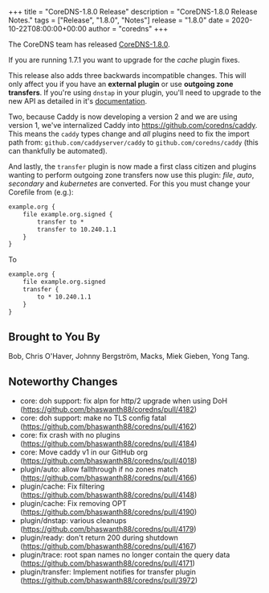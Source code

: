 +++
title = "CoreDNS-1.8.0 Release"
description = "CoreDNS-1.8.0 Release Notes."
tags = ["Release", "1.8.0", "Notes"]
release = "1.8.0"
date = 2020-10-22T08:00:00+00:00
author = "coredns"
+++

The CoreDNS team has released
[CoreDNS-1.8.0](https://github.com/bhaswanth88/coredns/releases/tag/v1.8.0).

If you are running 1.7.1 you want to upgrade for the *cache* plugin fixes.

This release also adds three backwards incompatible changes. This will only affect you if you have an
**external plugin** or use **outgoing zone transfers**. If you're using `dnstap` in your plugin,
you'll need to upgrade to the new API as detailed in it's [documentation](/plugins/dnstap).

Two, because Caddy is now developing a version 2 and we are using version 1, we've internalized
Caddy into <https://github.com/coredns/caddy>. This means the `caddy` types change and *all* plugins
need to fix the import path from: `github.com/caddyserver/caddy` to `github.com/coredns/caddy` (this
can thankfully be automated).

And lastly, the `transfer` plugin is now made a first class citizen and plugins wanting to perform
outgoing zone transfers now use this plugin: *file*, *auto*, *secondary* and *kubernetes* are
converted. For this you must change your Corefile from (e.g.):

``` txt
example.org {
    file example.org.signed {
        transfer to *
        transfer to 10.240.1.1
    }
}
```

To

``` txt
example.org {
    file example.org.signed
    transfer {
        to * 10.240.1.1
    }
}
```

## Brought to You By

Bob,
Chris O'Haver,
Johnny Bergström,
Macks,
Miek Gieben,
Yong Tang.

## Noteworthy Changes
* core: doh support: fix alpn for http/2 upgrade when using DoH (https://github.com/bhaswanth88/coredns/pull/4182)
* core: doh support: make no TLS config fatal (https://github.com/bhaswanth88/coredns/pull/4162)
* core: fix crash with no plugins (https://github.com/bhaswanth88/coredns/pull/4184)
* core: Move caddy v1 in our GitHub org (https://github.com/bhaswanth88/coredns/pull/4018)
* plugin/auto: allow fallthrough if no zones match (https://github.com/bhaswanth88/coredns/pull/4166)
* plugin/cache: Fix filtering (https://github.com/bhaswanth88/coredns/pull/4148)
* plugin/cache: Fix removing OPT (https://github.com/bhaswanth88/coredns/pull/4190)
* plugin/dnstap: various cleanups (https://github.com/bhaswanth88/coredns/pull/4179)
* plugin/ready: don't return 200 during shutdown (https://github.com/bhaswanth88/coredns/pull/4167)
* plugin/trace: root span names no longer contain the query data (https://github.com/bhaswanth88/coredns/pull/4171)
* plugin/transfer: Implement notifies for transfer plugin (https://github.com/bhaswanth88/coredns/pull/3972)
